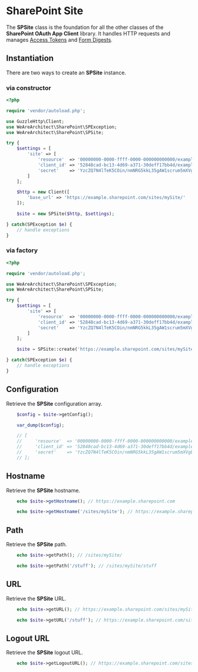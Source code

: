 # SharePoint Site
The **SPSite** class is the foundation for all the other classes of the **SharePoint OAuth App Client** library.
It handles HTTP requests and manages [Access Tokens](SPAccessToken.md) and [Form Digests](SPFormDigest.md).

## Instantiation
There are two ways to create an **SPSite** instance.

### via constructor
```php
<?php

require 'vendor/autoload.php';

use GuzzleHttp\Client;
use WeAreArchitect\SharePoint\SPException;
use WeAreArchitect\SharePoint\SPSite;

try {
	$settings = [
		'site' => [
			'resource'  => '00000000-0000-ffff-0000-000000000000/example.sharepoint.com@09g7c3b0-f0d4-416d-39a7-09671ab91f64',
			'client_id' => '52848cad-bc13-4d69-a371-30deff17bb4d/example.com@09g7c3b0-f0d4-416d-39a7-09671ab91f64',
			'secret'    => 'YzcZQ7N4lTeK5COin/nmNRG5kkL35gAW1scrum5mXVgE='
		]
	];

	$http = new Client([
		'base_url' => 'https://example.sharepoint.com/sites/mySite/'
	]);

	$site = new SPSite($http, $settings);

} catch(SPException $e) {
	// handle exceptions
}
```

### via factory
```php
<?php

require 'vendor/autoload.php';

use WeAreArchitect\SharePoint\SPException;
use WeAreArchitect\SharePoint\SPSite;

try {
	$settings = [
		'site' => [
			'resource'  => '00000000-0000-ffff-0000-000000000000/example.sharepoint.com@09g7c3b0-f0d4-416d-39a7-09671ab91f64',
			'client_id' => '52848cad-bc13-4d69-a371-30deff17bb4d/example.com@09g7c3b0-f0d4-416d-39a7-09671ab91f64',
			'secret'    => 'YzcZQ7N4lTeK5COin/nmNRG5kkL35gAW1scrum5mXVgE='
		]
	];

	$site = SPSite::create('https://example.sharepoint.com/sites/mySite/', $settings);

} catch(SPException $e) {
	// handle exceptions
}
```

## Configuration
Retrieve the **SPSite** configuration array.

```php
	$config = $site->getConfig();

	var_dump($config);

	// [
	//     'resource'  => '00000000-0000-ffff-0000-000000000000/example.sharepoint.com@09g7c3b0-f0d4-416d-39a7-09671ab91f64',
	//     'client_id' => '52848cad-bc13-4d69-a371-30deff17bb4d/example.com@09g7c3b0-f0d4-416d-39a7-09671ab91f64',
	//     'secret'    => 'YzcZQ7N4lTeK5COin/nmNRG5kkL35gAW1scrum5mXVgE='
	// ];
```

## Hostname
Retrieve the **SPSite** hostname.

```php
	echo $site->getHostname(); // https://example.sharepoint.com

	echo $site->getHostname('/sites/mySite'); // https://example.sharepoint.com/sites/mySite
```

## Path
Retrieve the **SPSite** path.

```php
	echo $site->getPath(); // /sites/mySite/

	echo $site->getPath('/stuff'); // /sites/mySite/stuff
```

## URL
Retrieve the **SPSite** URL.

```php
	echo $site->getURL(); // https://example.sharepoint.com/sites/mySite

	echo $site->getURL('/stuff'); // https://example.sharepoint.com/sites/mySite/stuff
```

## Logout URL
Retrieve the **SPSite** logout URL.

```php
	echo $site->getLogoutURL(); // https://example.sharepoint.com/sites/mySite/_layouts/SignOut.aspx
```